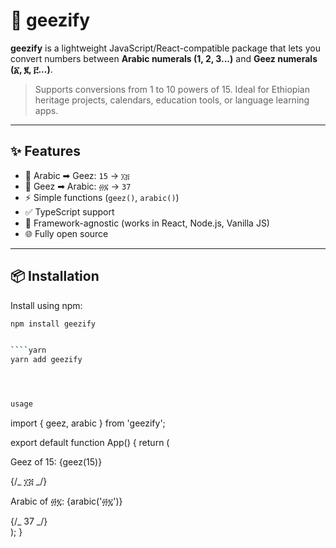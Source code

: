 # 🧮 geezify

**geezify** is a lightweight JavaScript/React-compatible package that lets you convert numbers between **Arabic numerals (1, 2, 3...)** and **Geez numerals (፩, ፪, ፫...)**.

> Supports conversions from 1 to 10 powers of 15. Ideal for Ethiopian heritage projects, calendars, education tools, or language learning apps.

---

## ✨ Features

- 🔁 Arabic ➡ Geez: `15` → `፲፭`
- 🔁 Geez ➡ Arabic: `፴፯` → `37`
- ⚡ Simple functions (`geez()`, `arabic()`)
- ✅ TypeScript support
- 🧩 Framework-agnostic (works in React, Node.js, Vanilla JS)
- 🌐 Fully open source

---

## 📦 Installation

Install using npm:

`````bash
npm install geezify


````yarn
yarn add geezify




usage


`````

import { geez, arabic } from 'geezify';

export default function App() {
return (

<div>
<p>Geez of 15: {geez(15)}</p> {/_ ፲፭ _/}
<p>Arabic of ፴፯: {arabic('፴፯')}</p> {/_ 37 _/}
</div>
);
}

